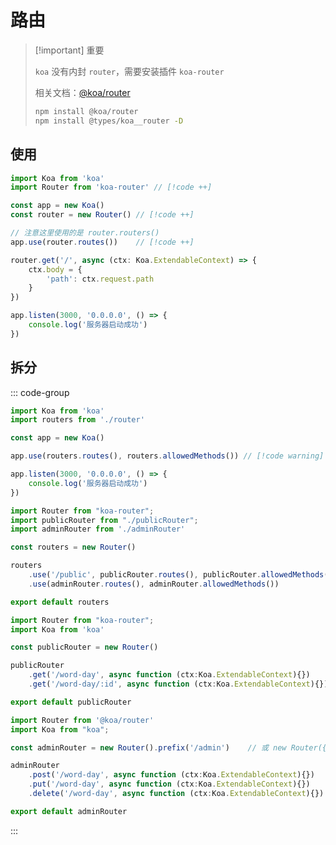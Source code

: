 # 路由



> [!important] 重要
>
> `koa` 没有内封 `router`，需要安装插件 `koa-router`
>
> 相关文档：[@koa/router](https://www.npmjs.com/package/@koa/router)
>
> ``` bash
> npm install @koa/router
> npm install @types/koa__router -D
> ```



## 使用

``` typescript {10-14}
import Koa from 'koa'
import Router from 'koa-router'	// [!code ++]

const app = new Koa()
const router = new Router()	// [!code ++]

// 注意这里使用的是 router.routers()
app.use(router.routes())	// [!code ++]

router.get('/', async (ctx: Koa.ExtendableContext) => {
    ctx.body = {
        'path': ctx.request.path
    }
})

app.listen(3000, '0.0.0.0', () => {
    console.log('服务器启动成功')
})
```



## 拆分

::: code-group

``` typescript [main.ts]
import Koa from 'koa'
import routers from './router'

const app = new Koa()

app.use(routers.routes(), routers.allowedMethods())	// [!code warning]

app.listen(3000, '0.0.0.0', () => {
    console.log('服务器启动成功')
})
```



``` typescript [router.ts]
import Router from "koa-router";
import publicRouter from "./publicRouter";
import adminRouter from './adminRouter'

const routers = new Router()

routers
    .use('/public', publicRouter.routes(), publicRouter.allowedMethods())	// [!code warning]
	.use(adminRouter.routes(), adminRouter.allowedMethods())

export default routers
```



``` typescript [publicRouter.ts]
import Router from "koa-router";
import Koa from 'koa'

const publicRouter = new Router()

publicRouter
    .get('/word-day', async function (ctx:Koa.ExtendableContext){})
    .get('/word-day/:id', async function (ctx:Koa.ExtendableContext){})

export default publicRouter
```



``` typescript [adminRouter.ts]
import Router from '@koa/router'
import Koa from "koa";

const adminRouter = new Router().prefix('/admin') 	 // 或 new Router({prefix: '/public'})

adminRouter
    .post('/word-day', async function (ctx:Koa.ExtendableContext){})
    .put('/word-day', async function (ctx:Koa.ExtendableContext){})
    .delete('/word-day', async function (ctx:Koa.ExtendableContext){})

export default adminRouter
```

:::


